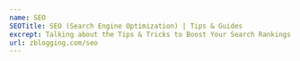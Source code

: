 ```yaml
---
name: SEO
SEOTitle: SEO (Search Engine Optimization) | Tips & Guides
excrept: Talking about the Tips & Tricks to Boost Your Search Rankings
url: zblogging.com/seo
---
```

